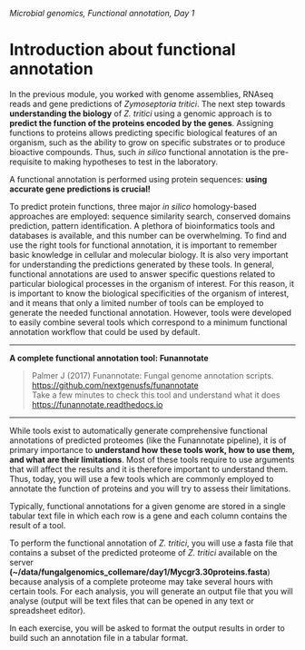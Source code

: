 *Microbial genomics, Functional annotation, Day 1*

Introduction about functional annotation
===

In the previous module, you worked with genome assemblies, RNAseq reads and gene predictions of *Zymoseptoria tritici*. The next step towards **understanding the biology** of *Z. tritici* using a genomic approach is to **predict the function of the proteins encoded by the genes**. Assigning functions to proteins allows predicting specific biological features of an organism, such as the ability to grow on specific substrates or to produce bioactive compounds. Thus, such *in silico* functional annotation is the pre-requisite to making hypotheses to test in the laboratory.

A functional annotation is performed using protein sequences: **using accurate gene predictions is crucial!**

To predict protein functions, three major *in silico* homology-based approaches are employed: sequence similarity search, conserved domains prediction, pattern identification. A plethora of bioinformatics tools and databases is available, and this number can be overwhelming. To find and use the right tools for functional annotation, it is important to remember basic knowledge in cellular and molecular biology. It is also very important for understanding the predictions generated by these tools. In general, functional annotations are used to answer specific questions related to particular biological processes in the organism of interest. For this reason, it is important to know the biological specificities of the organism of interest, and it means that only a limited number of tools can be employed to generate the needed functional annotation. However, tools were developed to easily combine several tools which correspond to a minimum functional annotation workflow that could be used by default.

** **

**A complete functional annotation tool: Funannotate**

> Palmer J (2017) Funannotate: Fungal genome annotation scripts. https://github.com/nextgenusfs/funannotate \
Take a few minutes to check this tool and understand what it does
https://funannotate.readthedocs.io

** **

While tools exist to automatically generate comprehensive functional annotations of predicted proteomes (like the Funannotate pipeline), it is of primary importance to **understand how these tools work, how to use them, and what are their limitations**. Most of these tools require to use arguments that will affect the results and it is therefore important to understand them. Thus, today, you will use a few tools which are commonly employed to annotate the function of proteins and you will try to assess their limitations.

Typically, functional annotations for a given genome are stored in a single tabular text file in which each row is a gene and each column contains the result of a tool.

To perform the functional annotation of *Z. tritici*, you will use a fasta file that contains a subset of the predicted proteome of *Z. tritici* available on the server **(~/data/fungalgenomics\_collemare/day1/Mycgr3.30proteins.fasta**) because analysis of a complete proteome may take several hours with certain tools. For each analysis, you will generate an output file that you will analyse (output will be text files that can be opened in any text or spreadsheet editor).

In each exercise, you will be asked to format the output results in order to build such an annotation file in a tabular format.
